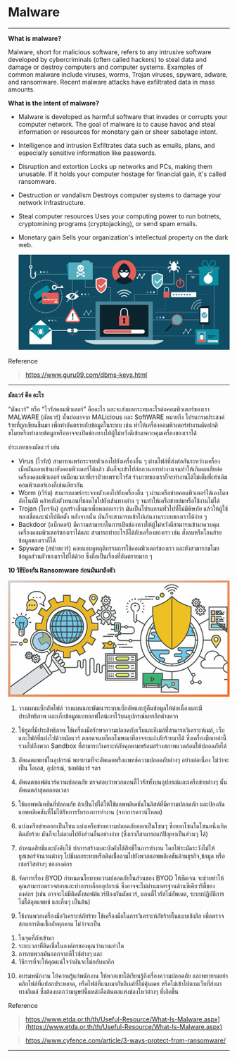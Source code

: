 # Malware
- - -
**What is malware?**

Malware, short for malicious software, refers to any intrusive software developed by cybercriminals (often called hackers) to steal data and damage or destroy computers and computer systems. Examples of common malware include viruses, worms, Trojan viruses, spyware, adware, and ransomware. Recent malware attacks have exfiltrated data in mass amounts.

**What is the intent of malware?**

+ Malware is developed as harmful software that invades or corrupts your computer network. The goal of malware is to cause havoc and steal information or resources for monetary gain or sheer sabotage intent. 
+ Intelligence and intrusion
Exfiltrates data such as emails, plans, and especially sensitive information like passwords.
+ Disruption and extortion
Locks up networks and PCs, making them unusable. If it holds your computer hostage for financial gain, it's called ransomware.
+ Destruction or vandalism
Destroys computer systems to damage your network infrastructure.
+ Steal computer resources
Uses your computing power to run botnets, cryptomining programs (cryptojacking), or send spam emails.
+ Monetary gain
Sells your organization's intellectual property on the dark web.

  <p align="center">
         <img src="img/malware.png" />
     </p>

Reference 
> https://www.guru99.com/dbms-keys.html

- - -

**มัลแวร์ คือ อะไร**

“มัลแวร์” หรือ “ไวรัสคอมพิวเตอร์” คืออะไร และจะส่งผลกระทบอะไรต่อคอมพิวเตอร์ของเรา
MALWARE (มัลแวร์)  นั้นย่อมาจาก MALicious และ SoftWARE หมายถึง โปรแกรมประสงค์ร้ายที่ถูกเขียนขึ้นมา เพื่อทำอันตรายกับข้อมูลในระบบ เช่น ทำให้เครื่องคอมพิวเตอร์ทำงานผิดปกติ ขโมยหรือทำลายข้อมูลหรืออาจจะเปิดช่องทางให้ผู้ไม่หวังดีเข้ามาควบคุมเครื่องของเราได้

ประเภทของมัลแวร์ เช่น
+ Virus (ไวรัส) สามารถแพร่กระจายตัวเองไปยังเครื่องอื่น ๆ ผ่านไฟล์ที่ส่งต่อกันระหว่างเครื่อง เมื่อมันแอบเข้ามายังคอมพิวเตอร์ได้แล้ว มันก็จะเข้าไปก่อกวนการทำงานจนทำให้เกิดผลเสียต่อเครื่องคอมพิวเตอร์ เหมือนเวลาที่เราป่วยเพราะไวรัส ร่างกายของเราก็จะทำงานได้ไม่เต็มที่เท่าเดิม คอมพิวเตอร์เองก็เช่นเดียวกัน
+ Worm (เวิร์ม) สามารถแพร่กระจายตัวเองไปยังเครื่องอื่น ๆ ผ่านเครือข่ายคอมพิวเตอร์ได้เองโดยอัตโนมัติ คล้ายกับตัวหนอนที่ชอนไชไปยังเส้นทางต่าง ๆ จนทำให้เครือข่ายล่มหรือใช้งานไม่ได้
+ Trojan (โทรจัน) ถูกสร้างขึ้นมาเพื่อหลอกเราว่า มันเป็นโปรแกรมทั่วไปที่ไม่มีพิษภัย แล้วให้ผู้ใช้หลงเชื่อและนำไปติดตั้ง หลังจากนั้น มันก็จะสามารถเข้าไปเล่นงานระบบของเราได้ง่าย ๆ
+ Backdoor (แบ็กดอร์) มีความสามารถในการเปิดช่องทางให้ผู้ไม่หวังดีสามารถเข้ามาควบคุมเครื่องคอมพิวเตอร์ของเราได้และ สามารถทำอะไรก็ได้กับเครื่องของเรา เช่น สั่งลบหรือโอนย้ายข้อมูลของเราก็ได้
+ Spyware (สปายแวร์) คอยแอบดูพฤติกรรมการใช้คอมพิวเตอร์ของเรา และยังสามารถขโมยข้อมูลส่วนตัวของเราไปได้ด้วย ซึ่งถือเป็นเรื่องที่อันตรายมาก ๆ

**10 วิธีป้องกัน Ransomware ก่อนมันมาถึงตัว**

  <p align="center">
         <img src="img/protect.jpg" />
     </p>

1. วางแผนแบ็กอัพไฟล์
วางแผนและพัฒนาระบบแบ็กอัพและกู้คืนข้อมูลให้ต่อเนื่องและมีประสิทธิภาพ และเก็บข้อมูลแบบออฟไลน์เอาไว้บนอุปกรณ์แยกอีกต่างหาก

2. ใช้ทูลที่มีประสิทธิภาพ
ใช้เครื่องมือรักษาความปลอดภับเว็บและอีเมล์ที่สามารถวิเคราะห์เมล์, เว็บ และไฟล์ที่แฝงไปด้วยมัลแวร์ ตลอดจนบล็อกโฆษณาที่อาจจะแฝงภัยร้ายมาได้ ซึ่งเครื่องมือเหล่านี้รวมไปถึงพวก Sandbox ที่สามารถวิเคราะห์ภัยคุกคามพร้อมสร้างสภาพแวดล้อมให้ปลอดภัยได้

3. อัพเดตแพทช์ในอุปกรณ์
พยายามที่จะอัพเดตหรือแพทช์ความปลอดภัยต่างๆ อย่างต่อเนื่อง ไม่ว่าจะเป็น โอเอส, อุปกรณ์, ซอฟต์แวร์ ฯลฯ

4. อัพเดตซอฟต์แวร์ความปลอดภัย
ตรจสอบว่าพวกแอนตี้ไวรัสทั้งบนอุปกรณ์และเครือข่ายต่างๆ นั้นอัพเดตล่าสุดตลอดเวลา

5. ใช้แอพพลิเคชันที่ปลอดภัย
ถ้าเป็นไปได้ให้ใช้แอพพลิเคชันในลิสต์ที่มีความปลอดภัย และป้องกันแอพพลิเคชันที่ไม่ได้รับการรับรองการทำงาน (จากการดาวน์โหลด)

6. แบ่งเครือข่ายออกเป็นโซน
แบ่งเครือข่ายความปลอดภัยออกเป็นโซนๆ ซึ่งหากโซนใดโซนหนึ่งเกิดติดภัยร้าย มันก็จะไม่ลามไปยังส่วนอื่นอย่างง่าย (ซึ่งเราก็สามารถแก้ปัญหาเป็นส่วนๆ ได้)

7. กำหนดสิทธิ์และบังคับใช้
ทำการสร้างและบังคับใช้สิทธิ์ในการทำงาน โดยให้ระมัดระวังไม่ให้ยูสเซอร์จำนวนต่างๆ ไปมีผลกระทบหรือติดเชื่้อลามไปยังพวกแอพพลิเคชันด้านธุรกิจ,ข้อมูล หรือเซอร์วิสต่างๆ ขององค์กร

8. จัดการเรื่อง BYOD
กำหนดนโยบายความปลอดภัยในส่วนของ BYOD ให้ชัดเจน จะช่วยทำให้คุณสามารถตรวจสอบและทำการบล็อกอุปกรณ์ ซึ่งอาจจะไม่ผ่านมาตรฐานด้านซีเคียวริตี้ขององค์กร (เช่น อาจจะไม่มีติดตั้งซอฟต์แวร์ป้องกันมัลแวร์, แอนตี้ไวรัสไม่อัพเดต, ระบบปฏิบัติการไม่ได้อุดแพทช์ และอื่นๆ เป็นต้น)

9. ใช้งานพวกเครื่องมือวิเคราะห์ภัยร้าย
ใช้เครื่องมือในการวิเคราะห์ภัยร้ายในแบบเชิงลึก เพื่อตรวจสอบการติดเชื้อภัยคุกคาม ไม่ว่าจะเป็น
 1) ในจุดที่ภัยเข้ามา
 2) ระยะเวลาที่ติดเชื่อในองค์กรของคุณว่านานเท่าใด
 3) การลบพวกมันออกจากดีไวซ์ต่างๆ และ
 4) วิธีการที่จะให้คุณแน่ใจว่ามันจะไม่กลับมาอีก

10. อบรมพนักงาน
ให้ความรู้แก่พนักงาน ให้พวกเขาได้เรียนรู้ถึงเรื่องความปลอดภัย และพยายามอย่าคลิกไฟล์ที่แปลกประหลาด, หรือไฟล์ที่แนบมากับอีเมล์ที่ไม่คุ้นเคย หรือไม่เข้าไปตามเว็บที่ส่งมาทางอีเมล์ ซึ่งต้องบอกว่ามนุษย์นี้แหล่ะคือต้นตอแห่งช่องโหว่ต่างๆ ที่เกิดขึ้น

Reference 
> https://www.etda.or.th/th/Useful-Resource/What-Is-Malware.aspx](https://www.etda.or.th/th/Useful-Resource/What-Is-Malware.aspx)

> https://www.cyfence.com/article/3-ways-protect-from-ransomware/

- - -
